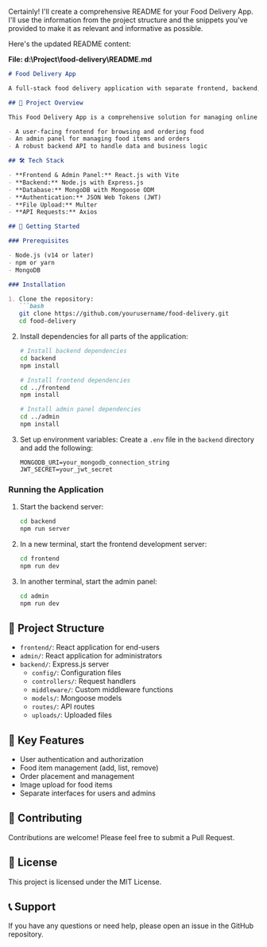 Certainly! I'll create a comprehensive README for your Food Delivery App. I'll use the information from the project structure and the snippets you've provided to make it as relevant and informative as possible.

Here's the updated README content:

**File: d:\Project\food-delivery\README.md**
```markdown
# Food Delivery App

A full-stack food delivery application with separate frontend, backend, and admin interfaces.

## 🍔 Project Overview

This Food Delivery App is a comprehensive solution for managing online food orders. It includes:

- A user-facing frontend for browsing and ordering food
- An admin panel for managing food items and orders
- A robust backend API to handle data and business logic

## 🛠 Tech Stack

- **Frontend & Admin Panel:** React.js with Vite
- **Backend:** Node.js with Express.js
- **Database:** MongoDB with Mongoose ODM
- **Authentication:** JSON Web Tokens (JWT)
- **File Upload:** Multer
- **API Requests:** Axios

## 🚀 Getting Started

### Prerequisites

- Node.js (v14 or later)
- npm or yarn
- MongoDB

### Installation

1. Clone the repository:
   ```bash
   git clone https://github.com/yourusername/food-delivery.git
   cd food-delivery
   ```

2. Install dependencies for all parts of the application:
   ```bash
   # Install backend dependencies
   cd backend
   npm install

   # Install frontend dependencies
   cd ../frontend
   npm install

   # Install admin panel dependencies
   cd ../admin
   npm install
   ```

3. Set up environment variables:
   Create a `.env` file in the `backend` directory and add the following:
   ```
   MONGODB_URI=your_mongodb_connection_string
   JWT_SECRET=your_jwt_secret
   ```

### Running the Application

1. Start the backend server:
   ```bash
   cd backend
   npm run server
   ```

2. In a new terminal, start the frontend development server:
   ```bash
   cd frontend
   npm run dev
   ```

3. In another terminal, start the admin panel:
   ```bash
   cd admin
   npm run dev
   ```

## 📁 Project Structure

- `frontend/`: React application for end-users
- `admin/`: React application for administrators
- `backend/`: Express.js server
  - `config/`: Configuration files
  - `controllers/`: Request handlers
  - `middleware/`: Custom middleware functions
  - `models/`: Mongoose models
  - `routes/`: API routes
  - `uploads/`: Uploaded files

## 🔑 Key Features

- User authentication and authorization
- Food item management (add, list, remove)
- Order placement and management
- Image upload for food items
- Separate interfaces for users and admins

## 🤝 Contributing

Contributions are welcome! Please feel free to submit a Pull Request.

## 📄 License

This project is licensed under the MIT License.

## 📞 Support

If you have any questions or need help, please open an issue in the GitHub repository.

```